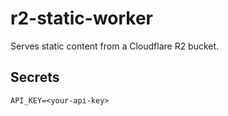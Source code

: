 # r2-static-worker

Serves static content from a Cloudflare R2 bucket.

## Secrets

```dotenv
API_KEY=<your-api-key>
```
